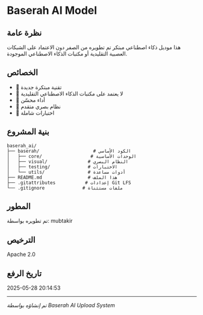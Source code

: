 # Baserah AI Model

## نظرة عامة

هذا موديل ذكاء اصطناعي مبتكر تم تطويره من الصفر دون الاعتماد على الشبكات العصبية التقليدية أو مكتبات الذكاء الاصطناعي الموجودة.

## الخصائص

- 🚀 تقنية مبتكرة جديدة
- 🔧 لا يعتمد على مكتبات الذكاء الاصطناعي التقليدية  
- 🌟 أداء محسّن
- 🧠 نظام بصري متقدم
- 🔬 اختبارات شاملة

## بنية المشروع

```
baserah_ai/
├── baserah/                    # الكود الأساسي
│   ├── core/                  # الوحدات الأساسية
│   ├── visual/               # النظام البصري
│   ├── testing/              # الاختبارات
│   └── utils/                # أدوات مساعدة
├── README.md                 # هذا الملف
├── .gitattributes           # إعدادات Git LFS
└── .gitignore              # ملفات مستثناة
```

## المطور

تم تطويره بواسطة: mubtakir

## الترخيص

Apache 2.0

## تاريخ الرفع

2025-05-28 20:14:53

---

*تم إنشاؤه بواسطة Baserah AI Upload System*
